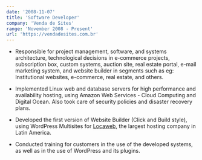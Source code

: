 ```yaml
---
date: '2008-11-07'
title: 'Software Developer'
company: 'Venda de Sites'
range: 'November 2008 - Present'
url: 'https://vendadesites.com.br'
---
```


- Responsible for project management, software, and systems architecture, technological decisions in e-commerce projects, subscription box, custom systems, auction site, real estate portal, e-mail marketing system, and website builder in segments such as eg: Institutional websites, e-commerce, real estate, and others.

- Implemented Linux web and database servers for high performance and availability hosting, using Amazon Web Services - Cloud Computing and Digital Ocean. Also took care of security policies and disaster recovery plans.

- Developed the first version of Website Builder (Click and Build style), using WordPress Multisites for [Locaweb](https://locaweb.com.br), the largest hosting company in Latin America. 

- Conducted training for customers in the use of the developed systems, as well as in the use of WordPress and its plugins.